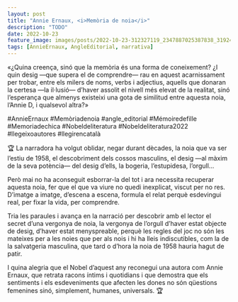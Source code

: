 ```yaml
---
layout: post
title: "Annie Ernaux, <i>Memòria de noia</i>"
description: "TODO"
date: 2022-10-23
feature_image: images/posts/2022-10-23-312327119_2347887025387838_3192488832128524328_n_17864214524799294.webp
tags: [AnnieErnaux, AngleEditorial, narrativa]
---
```


«¿Quina creença, sinó que la memòria és una forma de coneixement? ¿I quin desig —que supera el de comprendre— rau en aquest acarnissament per trobar, entre els milers de noms, verbs i adjectius, aquells que donaran la certesa —la il·lusió— d’haver assolit el nivell més elevat de la realitat, sinó l’esperança que almenys existeixi una gota de similitud entre aquesta noia, l’Annie D, i qualsevol altra?»
<!--more-->

#AnnieErnaux #Memòriadenoia #angle_editorial #Mémoiredefille #Memoriadechica #Nobeldeliteratura #Nobeldeliteratura2022 #llegeixoautores #llegirencatalà

🏆 La narradora ha volgut oblidar, negar durant dècades, la noia que va ser l’estiu de 1958, el descobriment dels cossos masculins, el desig —al màxim de la seva potència— del desig d’ells, la bogeria, l’estupidesa, l’orgull... 

Però mai no ha aconseguit esborrar-la del tot i ara necessita recuperar aquesta noia, fer que el que va viure no quedi inexplicat, viscut per no res. D’imatge a imatge, d’escena a escena, formula el relat perquè esdevingui real, per fixar la vida, per comprendre. 

Tria les paraules i avança en la narració per descobrir amb el lector el secret d’una vergonya de noia, la vergonya de l’orgull d’haver estat objecte de desig, d’haver estat menyspreable, perquè les regles del joc no són les mateixes per a les noies que per als nois i hi ha lleis indiscutibles, com la de la salvatgeria masculina, que tard o d’hora la noia de 1958 hauria hagut de patir. 

I quina alegria que el Nobel d’aquest any reconegui una autora com Annie Ernaux, que retrata racons íntims i quotidians i que demostra que els sentiments i els esdeveniments que afecten les dones no són qüestions femenines sinó, simplement, humanes, universals. 🏆

